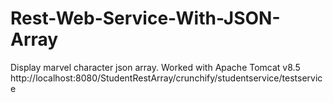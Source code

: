 # Rest-Web-Service-With-JSON-Array

Display marvel character json array.
Worked with Apache Tomcat v8.5
http://localhost:8080/StudentRestArray/crunchify/studentservice/testservice
